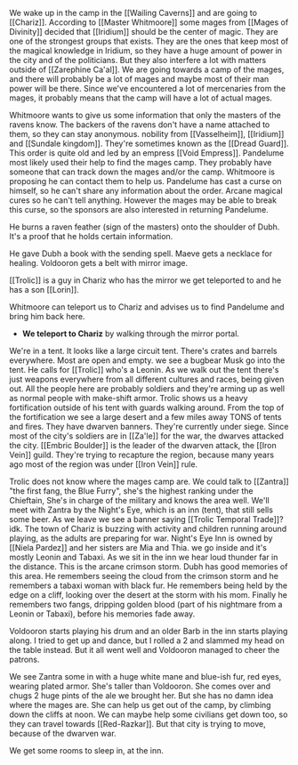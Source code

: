 We wake up in the camp in the [[Wailing Caverns]] and are going to [[Chariz]].
According to [[Master Whitmoore]] some mages from [[Mages of Divinity]] decided that [[Iridium]] should be the center of magic. They are one of the strongest groups that exists. They are the ones that keep most of the magical knowledge in Iridium, so they have a huge amount of power in the city and of the politicians. But they also interfere a lot with matters outside of [[Zarephine Ca'al]].
We are going towards a camp of the mages, and there will probably be a lot of mages and maybe most of their man power will be there. Since we've encountered a lot of mercenaries from the mages, it probably means that the camp will have a lot of actual mages.

Whitmoore wants to give us some information that only the masters of the ravens know. The backers of the ravens don't have a name attached to them, so they can stay anonymous. nobility from [[Vasselheim]], [[Iridium]] and [[Sundale kingdom]]. They're sometimes known as the [[Dread Guard]]. This order is quite old and led by an empress [[Void Empress]]. Pandelume most likely used their help to find the mages camp. They probably have someone that can track down the mages and/or the camp. Whitmoore is proposing he can contact them to help us. Pandelume has cast a curse on himself, so he can't share any information about the order. Arcane magical cures so he can't tell anything. However the mages may be able to break this curse, so the sponsors are also interested in returning Pandelume.

He burns a raven feather (sign of the masters) onto the shoulder of Dubh. It's a proof that he holds certain information.

He gave Dubh a book with the sending spell.
Maeve gets a necklace for healing.
Voldooron gets a belt with mirror image.

[[Trolic]] is a guy in Chariz who has the mirror we get teleported to and he has a son [[Lorin]].

Whitmoore can teleport us to Chariz and advises us to find Pandelume and bring him back here.

* **We teleport to Chariz** by walking through the mirror portal.

We're in a tent. It looks like a large circuit tent. There's crates and barrels everywhere. Most are open and empty. we see a bugbear Musk go into the tent. He calls for [[Trolic]] who's a Leonin. As we walk out the tent there's just weapons everywhere from all different cultures and races, being given out. All the people here are probably soldiers and they're arming up as well as normal people with make-shift armor. Trolic shows us a heavy fortification outside of his tent with guards walking around. From the top of the fortification we see a large desert and a few miles away TONS of tents and fires. They have dwarven banners. They're currently under siege.
Since most of the city's soldiers are in [[Za'le]] for the war, the dwarves attacked the city.
[[Embric Boulder]] is the leader of the dwarven attack, the [[Iron Vein]] guild. They're trying to recapture the region, because many years ago most of the region was under [[Iron Vein]] rule.

Trolic does not know where the mages camp are. We could talk to [[Zantra]] "the first fang, the Blue Furry", she's the highest ranking under the Chieftain, She's in charge of the military and knows the area well. 
We'll meet with Zantra by the Night's Eye, which is an inn (tent), that still sells some beer.
As we leave we see a banner saying [[Trolic Temporal Trade]]? idk.
The town of Chariz is buzzing with activity and children running around playing, as the adults are preparing for war.
Night's Eye Inn is owned by [[Niela Pardez]] and her sisters are Mia and Thia. we go inside and it's mostly Leonin and Tabaxi.
As we sit in the inn we hear loud thunder far in the distance. This is the arcane crimson storm. Dubh has good memories of this area. He remembers seeing the cloud from the crimson storm and he remembers a tabaxi woman with black fur. He remembers being held by the edge on a cliff, looking over the desert at the storm with his mom. Finally he remembers two fangs, dripping golden blood (part of his nightmare from a Leonin or Tabaxi), before his memories fade away.

Voldooron starts playing his drum and an older Barb in the inn starts playing along. I tried to get up and dance, but I rolled a 2 and slammed my head on the table instead. But it all went well and Voldooron managed to cheer the patrons.

We see Zantra some in with a huge white mane and blue-ish fur, red eyes, wearing plated armor. She's taller than Voldooron. She comes over and chugs 2 huge pints of the ale we brought her. But she has no damn idea where the mages are. She can help us get out of the camp, by climbing down the cliffs at noon. We can maybe help some civilians get down too, so they can travel towards [[Red-Razkar]]. But that city is trying to move, because of the dwarven war.

We get some rooms to sleep in, at the inn.